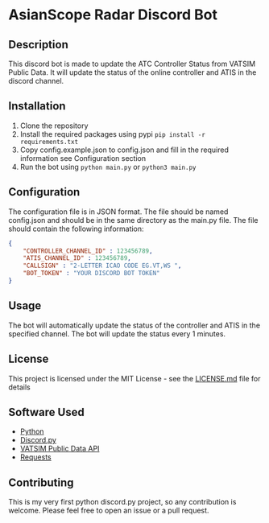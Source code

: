 # AsianScope Radar Discord Bot
## Description
This discord bot is made to update the ATC Controller Status from VATSIM Public Data. It will update the status of the online controller and ATIS in the discord channel.

## Installation
1. Clone the repository
2. Install the required packages using pypi
```pip install -r requirements.txt```
3. Copy config.example.json to config.json and fill in the required information see Configuration section
4. Run the bot using
```python main.py``` or ```python3 main.py```

## Configuration
The configuration file is in JSON format. The file should be named config.json and should be in the same directory as the main.py file. The file should contain the following information:
```json
{
    "CONTROLLER_CHANNEL_ID" : 123456789,
    "ATIS_CHANNEL_ID" : 123456789,
    "CALLSIGN" : "2-LETTER ICAO CODE EG.VT,WS ",  
    "BOT_TOKEN" : "YOUR DISCORD BOT TOKEN"
}
```
## Usage
The bot will automatically update the status of the controller and ATIS in the specified channel. The bot will update the status every 1 minutes.

## License
This project is licensed under the MIT License - see the [LICENSE.md](LICENSE.md) file for details

## Software Used
- [Python](https://www.python.org/)
- [Discord.py](https://discordpy.readthedocs.io/en/stable/)
- [VATSIM Public Data API](https://data.vatsim.net/)
- [Requests](https://docs.python-requests.org/en/master/)

## Contributing
This is my very first python discord.py project, so any contribution is welcome. Please feel free to open an issue or a pull request.

